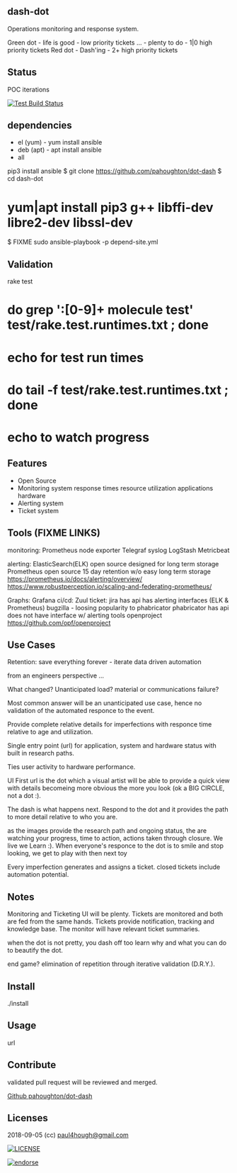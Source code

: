 ## dash-dot

Operations monitoring and response system.

Green dot - life is good - low priority tickets
...       - plenty to do - 1|0 high priority tickets
Red dot   - Dash'ing     - 2+ high priority tickets

## Status

POC iterations

[![Test Build Status](https://travis-ci.org/pahoughton/...png)](https://travis-ci.org/pahoughton/..)

## dependencies

- el (yum) - yum install ansible
- deb (apt) - apt install ansible
- all

pip3 install ansible
$ git clone https://github.com/pahoughton/dot-dash
$ cd dash-dot
# yum|apt install pip3 g++ libffi-dev libre2-dev libssl-dev
$ FIXME sudo ansible-playbook -p depend-site.yml

## Validation

rake test
# do grep ':[0-9]+ molecule test' test/rake.test.runtimes.txt ; done
# echo for test run times
# do tail -f test/rake.test.runtimes.txt ; done
# echo to watch progress

## Features

 - Open Source
 - Monitoring system
	 response times
	 resource utilization
	 applications
	 hardware
 - Alerting system
 - Ticket system

## Tools (FIXME LINKS)

monitoring:
  Prometheus node exporter
  Telegraf
  syslog
  LogStash
  Metricbeat

alerting:
  ElasticSearch(ELK)
    open source
    designed for long term storage
  Prometheus
	open source
    15 day retention w/o easy long term storage
    https://prometheus.io/docs/alerting/overview/
    https://www.robustperception.io/scaling-and-federating-prometheus/

Graphs:  Grafana
ci/cd:   Zuul
ticket:
    jira
		has api
		has alerting interfaces (ELK & Prometheus)
	bugzilla - loosing popularity to phabricator
	phabricator
	   has api
	   does not have interface w/ alerting tools
	openproject https://github.com/opf/openproject

## Use Cases

Retention: save everything forever - iterate data driven automation

from an engineers perspective ...

What changed? Unanticipated load? material or communications failure?

Most common answer will be an unanticipated use case, hence no
validation of the automated responce to the event.

Provide complete relative details for imperfections with responce time
relative to age and utilization.

Single entry point (url) for application, system and hardware status
with built in research paths.

Ties user activity to hardware performance.

UI First url is the dot which a visual artist will be able to provide a
quick view with details becomeing more obvious the more you look (ok a
BIG CIRCLE, not a dot :).

The dash is what happens next. Respond to the dot and it provides the
path to more detail relative to who you are.

as the images provide the research path and ongoing status, the are
watching your progress, time to action, actions taken through
closure.  We live we Learn :). When everyone's responce to the dot is
to smile and stop looking, we get to play with then next toy

Every imperfection generates and assigns a ticket. closed tickets
include automation potential.

## Notes

Monitoring and Ticketing UI will be plenty. Tickets are monitored and
both are fed from the same hands. Tickets provide notification,
tracking and knowledge base. The monitor will have relevant ticket
summaries.

when the dot is not pretty, you dash off too learn why and what you
can do to beautify the dot.

end game? elimination of repetition through iterative validation
(D.R.Y.).


## Install

./install

## Usage

url

## Contribute

validated pull request will be reviewed and merged.

[Github pahoughton/dot-dash](https://github.com/pahoughton/dot-dash)

## Licenses

2018-09-05 (cc) <paul4hough@gmail.com>

[![LICENSE](http://i.creativecommons.org/l/by/3.0/88x31.png)](http://creativecommons.org/licenses/by/3.0/)

[![endorse](https://api.coderwall.com/pahoughton/endorsecount.png)](https://coderwall.com/pahoughton)
